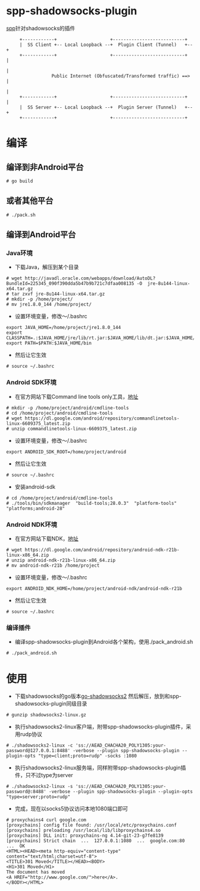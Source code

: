 # spp-shadowsocks-plugin
[spp](https://github.com/esrrhs/spp)针对shadowsocks的插件
```
     +------------+                    +---------------------------+
     |  SS Client +-- Local Loopback --+  Plugin Client (Tunnel)   +--+
     +------------+                    +---------------------------+  |
                                                                      |
                 Public Internet (Obfuscated/Transformed traffic) ==> |
                                                                      |
     +------------+                    +---------------------------+  |
     |  SS Server +-- Local Loopback --+  Plugin Server (Tunnel)   +--+
     +------------+                    +---------------------------+
```
# 编译
## 编译到非Android平台
```
# go build
```
## 或者其他平台
```
# ./pack.sh
```

## 编译到Android平台
### Java环境
* 下载Java，解压到某个目录
```
# wget http://javadl.oracle.com/webapps/download/AutoDL?BundleId=225345_090f390dda5b47b9b721c7dfaa008135 -O  jre-8u144-linux-x64.tar.gz
# tar zxvf jre-8u144-linux-x64.tar.gz
# mkdir -p /home/project/
# mv jre1.8.0_144 /home/project/
```
* 设置环境变量，修改～/.bashrc
```
export JAVA_HOME=/home/project/jre1.8.0_144
export CLASSPATH=.:$JAVA_HOME/jre/lib/rt.jar:$JAVA_HOME/lib/dt.jar:$JAVA_HOME/lib/tools.jar
export PATH=$PATH:$JAVA_HOME/bin
```
* 然后让它生效
```
# source ~/.bashrc
```

### Android SDK环境
* 在官方网站下载Command line tools only工具，[地址](https://developer.android.com/studio/#downloads)
```
# mkdir -p /home/project/android/cmdline-tools
# cd /home/project/android/cmdline-tools
# wget https://dl.google.com/android/repository/commandlinetools-linux-6609375_latest.zip
# unzip commandlinetools-linux-6609375_latest.zip 
```
* 设置环境变量，修改～/.bashrc
```
export ANDROID_SDK_ROOT=/home/project/android
```
* 然后让它生效
```
# source ~/.bashrc
```
* 安装android-sdk
```
# cd /home/project/android/cmdline-tools
# ./tools/bin/sdkmanager  "build-tools;28.0.3"  "platform-tools"  "platforms;android-28"
```

### Android NDK环境
* 在官方网站下载NDK，[地址](https://developer.android.com/ndk/downloads/index.html)
```
# wget https://dl.google.com/android/repository/android-ndk-r21b-linux-x86_64.zip
# unzip android-ndk-r21b-linux-x86_64.zip
# mv android-ndk-r21b /home/project
```
* 设置环境变量，修改～/.bashrc
```
export ANDROID_NDK_HOME=/home/project/android-ndk/android-ndk-r21b
```
* 然后让它生效
```
# source ~/.bashrc
```

### 编译插件
* 编译spp-shadowsocks-plugin到Android各个架构，使用./pack_android.sh
```
# ./pack_android.sh
```

# 使用
* 下载shadowsocks的go版本[go-shadowsocks2](https://github.com/shadowsocks/go-shadowsocks2) 然后解压，放到和spp-shadowsocks-plugin同级目录
```
# gunzip shadowsocks2-linux.gz
```
* 执行shadowsocks2-linux客户端，附带spp-shadowsocks-plugin插件，采用rudp协议
```
# ./shadowsocks2-linux -c 'ss://AEAD_CHACHA20_POLY1305:your-password@127.0.0.1:8488' -verbose --plugin spp-shadowsocks-plugin --plugin-opts "type=client;proto=rudp" -socks :1080 
```
* 执行shadowsocks2-linux服务端，同样附带spp-shadowsocks-plugin插件，只不过type为server
```
# ./shadowsocks2-linux -s 'ss://AEAD_CHACHA20_POLY1305:your-password@:8488' -verbose --plugin spp-shadowsocks-plugin --plugin-opts "type=server;proto=rudp"
```
* 完成，现在以socks5协议访问本地1080端口即可
```
# proxychains4 curl google.com
[proxychains] config file found: /usr/local/etc/proxychains.conf
[proxychains] preloading /usr/local/lib/libproxychains4.so
[proxychains] DLL init: proxychains-ng 4.14-git-23-g7fe8139
[proxychains] Strict chain  ...  127.0.0.1:1080  ...  google.com:80  ...  OK
<HTML><HEAD><meta http-equiv="content-type" content="text/html;charset=utf-8">
<TITLE>301 Moved</TITLE></HEAD><BODY>
<H1>301 Moved</H1>
The document has moved
<A HREF="http://www.google.com/">here</A>.
</BODY></HTML>
```
